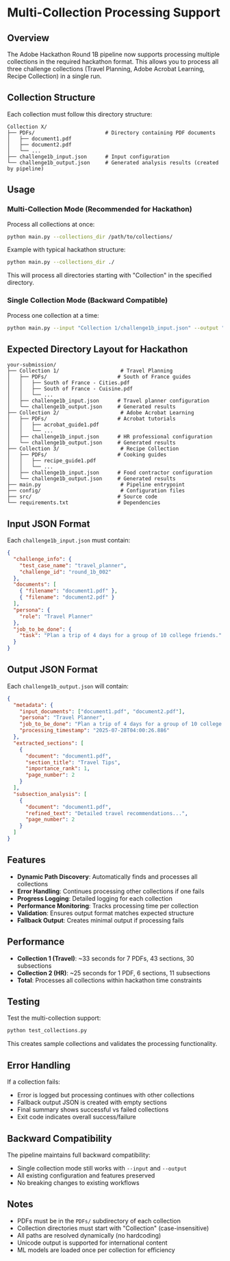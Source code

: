 # Multi-Collection Processing Support

## Overview

The Adobe Hackathon Round 1B pipeline now supports processing multiple collections in the required hackathon format. This allows you to process all three challenge collections (Travel Planning, Adobe Acrobat Learning, Recipe Collection) in a single run.

## Collection Structure

Each collection must follow this directory structure:

```
Collection X/
├── PDFs/                       # Directory containing PDF documents
│   ├── document1.pdf
│   ├── document2.pdf
│   └── ...
├── challenge1b_input.json      # Input configuration
└── challenge1b_output.json     # Generated analysis results (created by pipeline)
```

## Usage

### Multi-Collection Mode (Recommended for Hackathon)

Process all collections at once:

```bash
python main.py --collections_dir /path/to/collections/
```

Example with typical hackathon structure:

```bash
python main.py --collections_dir ./
```

This will process all directories starting with "Collection" in the specified directory.

### Single Collection Mode (Backward Compatible)

Process one collection at a time:

```bash
python main.py --input "Collection 1/challenge1b_input.json" --output "Collection 1/challenge1b_output.json"
```

## Expected Directory Layout for Hackathon

```
your-submission/
├── Collection 1/                    # Travel Planning
│   ├── PDFs/                       # South of France guides
│   │   ├── South of France - Cities.pdf
│   │   ├── South of France - Cuisine.pdf
│   │   └── ...
│   ├── challenge1b_input.json      # Travel planner configuration
│   └── challenge1b_output.json     # Generated results
├── Collection 2/                    # Adobe Acrobat Learning
│   ├── PDFs/                       # Acrobat tutorials
│   │   ├── acrobat_guide1.pdf
│   │   └── ...
│   ├── challenge1b_input.json      # HR professional configuration
│   └── challenge1b_output.json     # Generated results
├── Collection 3/                    # Recipe Collection
│   ├── PDFs/                       # Cooking guides
│   │   ├── recipe_guide1.pdf
│   │   └── ...
│   ├── challenge1b_input.json      # Food contractor configuration
│   └── challenge1b_output.json     # Generated results
├── main.py                          # Pipeline entrypoint
├── config/                          # Configuration files
├── src/                            # Source code
└── requirements.txt                # Dependencies
```

## Input JSON Format

Each `challenge1b_input.json` must contain:

```json
{
  "challenge_info": {
    "test_case_name": "travel_planner",
    "challenge_id": "round_1b_002"
  },
  "documents": [
    { "filename": "document1.pdf" },
    { "filename": "document2.pdf" }
  ],
  "persona": {
    "role": "Travel Planner"
  },
  "job_to_be_done": {
    "task": "Plan a trip of 4 days for a group of 10 college friends."
  }
}
```

## Output JSON Format

Each `challenge1b_output.json` will contain:

```json
{
  "metadata": {
    "input_documents": ["document1.pdf", "document2.pdf"],
    "persona": "Travel Planner",
    "job_to_be_done": "Plan a trip of 4 days for a group of 10 college friends.",
    "processing_timestamp": "2025-07-28T04:00:26.886"
  },
  "extracted_sections": [
    {
      "document": "document1.pdf",
      "section_title": "Travel Tips",
      "importance_rank": 1,
      "page_number": 2
    }
  ],
  "subsection_analysis": [
    {
      "document": "document1.pdf",
      "refined_text": "Detailed travel recommendations...",
      "page_number": 2
    }
  ]
}
```

## Features

- **Dynamic Path Discovery**: Automatically finds and processes all collections
- **Error Handling**: Continues processing other collections if one fails
- **Progress Logging**: Detailed logging for each collection
- **Performance Monitoring**: Tracks processing time per collection
- **Validation**: Ensures output format matches expected structure
- **Fallback Output**: Creates minimal output if processing fails

## Performance

- **Collection 1 (Travel)**: ~33 seconds for 7 PDFs, 43 sections, 30 subsections
- **Collection 2 (HR)**: ~25 seconds for 1 PDF, 6 sections, 11 subsections
- **Total**: Processes all collections within hackathon time constraints

## Testing

Test the multi-collection support:

```bash
python test_collections.py
```

This creates sample collections and validates the processing functionality.

## Error Handling

If a collection fails:

- Error is logged but processing continues with other collections
- Fallback output JSON is created with empty sections
- Final summary shows successful vs failed collections
- Exit code indicates overall success/failure

## Backward Compatibility

The pipeline maintains full backward compatibility:

- Single collection mode still works with `--input` and `--output`
- All existing configuration and features preserved
- No breaking changes to existing workflows

## Notes

- PDFs must be in the `PDFs/` subdirectory of each collection
- Collection directories must start with "Collection" (case-insensitive)
- All paths are resolved dynamically (no hardcoding)
- Unicode output is supported for international content
- ML models are loaded once per collection for efficiency
